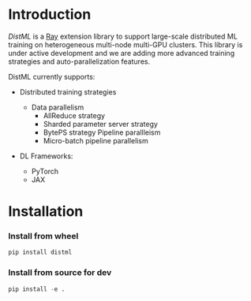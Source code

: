 # Introduction

*DistML* is a [Ray](https://github.com/ray-project/ray) extension library to support large-scale distributed ML training 
on heterogeneous multi-node multi-GPU clusters. This library is under active development and we are adding more advanced 
training strategies and auto-parallelization features. 

DistML currently supports:
* Distributed training strategies
    * Data parallelism
        * AllReduce strategy
        * Sharded parameter server strategy
        * BytePS strategy
    Pipeline parallleism
        * Micro-batch pipeline parallelism
    
* DL Frameworks:
    * PyTorch
    * JAX
    
# Installation

### Install from wheel
```python
pip install distml
```
### Install from source for dev
```python
pip install -e .
```